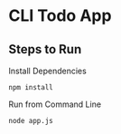 # CLI Todo App

## Steps to Run

Install Dependencies

```
npm install
```

Run from Command Line
```
node app.js
```
